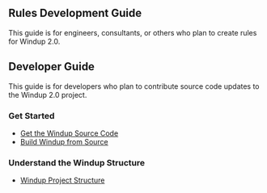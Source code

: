 ## Rules Development Guide

This guide is for engineers, consultants, or others who plan to create rules for Windup 2.0.

## Developer Guide

This guide is for developers who plan to contribute source code updates to the Windup 2.0 project.

### Get Started

* [Get the Windup Source Code](https://github.com/windup/windup/wiki/Dev:-Get-the-Windup-Source-Code)
* [Build Windup from Source](https://github.com/windup/windup/wiki/dev:-Build-Windup-from-Source)

### Understand the Windup Structure

<!-- * [Windup Software Components](https://github.com/windup/windup/wiki/Dev:-Windup-Software-Components) -->
* [Windup Project Structure](https://github.com/windup/windup/wiki/Dev:-Windup-Project-Structure)



